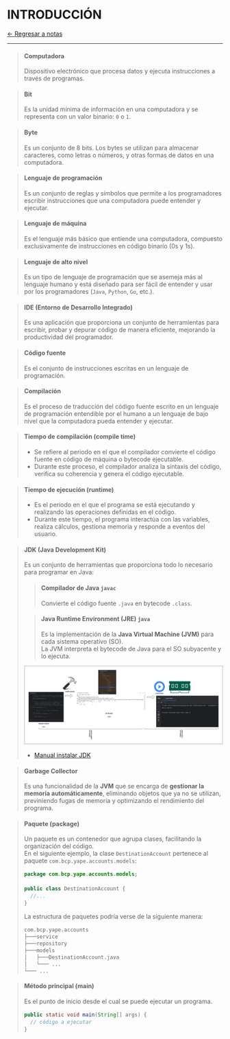 # INTRODUCCIÓN

[← Regresar a notas](../../README.md) <br>

---

> #### Computadora
> Dispositivo electrónico que procesa datos y ejecuta instrucciones a través de programas.

> #### Bit
> Es la unidad mínima de información en una computadora y se representa con un valor binario: `0` o `1`.

> #### Byte
> Es un conjunto de 8 bits. Los bytes se utilizan para almacenar caracteres, como letras o números, y otras formas de datos en una computadora.

> #### Lenguaje de programación
> Es un conjunto de reglas y símbolos que permite a los programadores escribir instrucciones que una computadora puede entender y ejecutar.

> #### Lenguaje de máquina
> Es el lenguaje más básico que entiende una computadora, compuesto exclusivamente de instrucciones en código binario (0s y 1s).

> #### Lenguaje de alto nivel
> Es un tipo de lenguaje de programación que se asemeja más al lenguaje humano y está diseñado para ser fácil de entender y usar por los programadores (`Java`, `Python`, `Go`, etc.).

> #### IDE (Entorno de Desarrollo Integrado)
> Es una aplicación que proporciona un conjunto de herramientas para escribir, probar y depurar código de manera eficiente, mejorando la productividad del programador.

> #### Código fuente
> Es el conjunto de instrucciones escritas en un lenguaje de programación.

> #### Compilación
> Es el proceso de traducción del código fuente escrito en un lenguaje de programación entendible por el humano a un lenguaje de bajo nivel que la computadora pueda entender y ejecutar.

> #### Tiempo de compilación (compile time)
> - Se refiere al periodo en el que el compilador convierte el código fuente en código de máquina o bytecode ejecutable.  
> - Durante este proceso, el compilador analiza la sintaxis del código, verifica su coherencia y genera el código ejecutable.  

> #### Tiempo de ejecución (runtime)
> - Es el periodo en el que el programa se está ejecutando y realizando las operaciones definidas en el código.  
> - Durante este tiempo, el programa interactúa con las variables, realiza cálculos, gestiona memoria y responde a eventos del usuario.

> #### JDK (Java Development Kit)
> Es un conjunto de herramientas que proporciona todo lo necesario para programar en Java:
>
> > #### Compilador de Java `javac` <br>
> > Convierte el código fuente `.java` en bytecode `.class`.
>
> > #### Java Runtime Environment (JRE) `java` <br>
> > Es la implementación de la **Java Virtual Machine (JVM)** para cada sistema operativo (SO).  
> > La JVM interpreta el bytecode de Java para el SO subyacente y lo ejecuta.
>
> ![Compilación y ejecución](resources/compilation-and-execution.png)
>
> - [Manual instalar JDK](https://github.com/miguel-armas-abt/technical-resources/blob/main/02_backend/java/jdk/install/README.md)

> #### Garbage Collector
> Es una funcionalidad de la **JVM** que se encarga de **gestionar la memoria automáticamente**, eliminando objetos que ya no se utilizan,
> previniendo fugas de memoria y optimizando el rendimiento del programa.  

> #### Paquete (package)
> Un paquete es un contenedor que agrupa clases, facilitando la organización del código.  
> En el siguiente ejemplo, la clase `DestinationAccount` pertenece al paquete `com.bcp.yape.accounts.models`:
>
> ```java
> package com.bcp.yape.accounts.models;
> 
> public class DestinationAccount {
>   //...
> }
> ```
>
> La estructura de paquetes podría verse de la siguiente manera:
>
> ```
> com.bcp.yape.accounts
> ├───service
> ├───repository
> ├───models
> │   ├───DestinationAccount.java
> │   └─── ...
> └─── ...
> ```

> #### Método principal (main)
> Es el punto de inicio desde el cual se puede ejecutar un programa.
>
> ```java
> public static void main(String[] args) {
>   // código a ejecutar
> }
> ```

